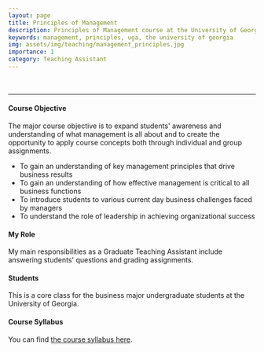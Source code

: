 ```yaml
---
layout: page
title: Principles of Management
description: Principles of Management course at the University of Georgia
keywords: management, principles, uga, the university of georgia
img: assets/img/teaching/management_principles.jpg
importance: 1
category: Teaching Assistant
---
```


<hr style="margin-top: 3rem"/>

#### Course Objective

The major course objective is to expand students' awareness and understanding of what management is all about and to create the opportunity to apply course concepts both through individual and group assignments.

- To gain an understanding of key management principles that drive business results
- To gain an understanding of how effective management is critical to all business functions
- To introduce students to various current day business challenges faced by managers
- To understand the role of leadership in achieving organizational success

#### My Role

My main responsibilities as a Graduate Teaching Assistant include answering students' questions and grading assignments.

#### Students

This is a core class for the business major undergraduate students at the University of Georgia.

#### Course Syllabus

You can find <a href="{{ 'teaching/MGMT3000_Fall 2023_Syllabus.pdf' | prepend: 'assets/pdf/' | relative_url }}" target="_blank" rel="noopener noreferrer">the course syllabus here</a>.
